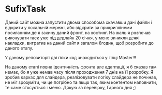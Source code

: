 # SufixTask
Даний сайт можна запустити двома способома скачавши дані файли і відкрити у локальній мережі, або 
відкрити за прикриплінеми посиланням де я закину даний фронт, на хостинг. На жаль я розпочав виконувати таск уже під дедлайн
20 січня, у мене виникли деякі накладки, витратив на даний сайт я загалом 6годин, щоб розробити до даного етапу. 

У даному репозиторії дві гілки код знаходиться у гілці Master!!!

На даному етапі повна ідентичність фронта але адаптації, я б сказав там немає, бо я 
уже немав часу після проходження 7 днів на її розробку. Я зробив каркас для слайдера, реалізовувати логіку слайдера не починав, 
не міг зрозуміти, чи це потрібно та якщо так, яким контентом наповнити, те саме стосується і меню. Дякую за перевірку, Гарного дня ;)
